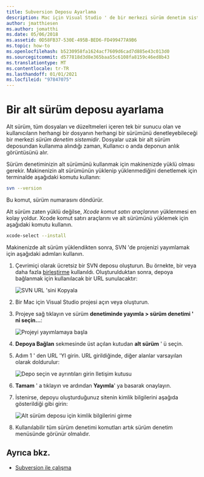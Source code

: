 ```yaml
---
title: Subversion Deposu Ayarlama
description: Mac için Visual Studio ' de bir merkezi sürüm denetim sistemi olarak alt sürüm yüklemeyi ve ayarlamayı öğrenin.
author: jmatthiesen
ms.author: jomatthi
ms.date: 05/06/2018
ms.assetid: 0D58FB37-530E-495B-BED6-FD499477A9B6
ms.topic: how-to
ms.openlocfilehash: b5230958fa1624acf7609d6cad7d885e43c013d0
ms.sourcegitcommit: d577818d3d8e365baa55c6108fa8159c46ed8b43
ms.translationtype: MT
ms.contentlocale: tr-TR
ms.lasthandoff: 01/01/2021
ms.locfileid: "97847075"
---
```

# <a name="set-up-a-subversion-repository"></a>Bir alt sürüm deposu ayarlama

Alt sürüm, tüm dosyaları ve düzeltmeleri içeren tek bir sunucu olan ve kullanıcıların herhangi bir dosyanın herhangi bir sürümünü denetleyebileceği bir merkezi _sürüm denetim sistemidir_. Dosyalar uzak bir alt sürüm deposundan kullanıma alındığı zaman, Kullanıcı o anda deponun anlık görüntüsünü alır.

Sürüm denetiminizin alt sürümünü kullanmak için makinenizde yüklü olması gerekir. Makinenizin alt sürümünün yüklenip yüklenmediğini denetlemek için terminalde aşağıdaki komutu kullanın:

```bash
svn --version
```

Bu komut, sürüm numarasını döndürür.

Alt sürüm zaten yüklü değilse, _Xcode komut satırı araçlarının_ yüklenmesi en kolay yoldur. Xcode komut satırı araçlarını ve alt sürümünü yüklemek için aşağıdaki komutu kullanın.

```bash
xcode-select --install
```

Makinenizde alt sürüm yüklendikten sonra, SVN 'de projenizi yayımlamak için aşağıdaki adımları kullanın.

1. Çevrimiçi olarak ücretsiz bir SVN deposu oluşturun. Bu örnekte, bir veya daha fazla [birleştirme](https://app.assembla.com/) kullanıldı. Oluşturulduktan sonra, depoya bağlanmak için kullanılacak bir URL sunulacaktır:

    ![SVN URL 'sini Kopyala](media/version-control-subversion1-sml.png)

2. Bir Mac için Visual Studio projesi açın veya oluşturun.

3. Projeye sağ tıklayın ve sürüm **denetiminde yayımla > sürüm denetimi ' ni seçin...**:

    ![Projeyi yayımlamaya başla](media/version-control-subversion2.png)

4. **Depoya Bağlan** sekmesinde üst açılan kutudan **alt sürüm** ' ü seçin.

5. Adım 1 ' den URL 'YI girin. URL girildiğinde, diğer alanlar varsayılan olarak doldurulur:

    ![Depo seçin ve ayrıntıları girin Iletişim kutusu](media/version-control-subversion3.png)

7. **Tamam** ' a tıklayın ve ardından **Yayımla**' ya basarak onaylayın.

7. İstenirse, depoyu oluşturduğunuz sitenin kimlik bilgilerini aşağıda gösterildiği gibi girin:

    ![Alt sürüm deposu için kimlik bilgilerini girme](media/version-control-subversion5.png)

8. Kullanılabilir tüm sürüm denetimi komutları artık sürüm denetim menüsünde görünür olmalıdır.

## <a name="see-also"></a>Ayrıca bkz.

- [Subversion ile çalışma](working-with-subversion.md)